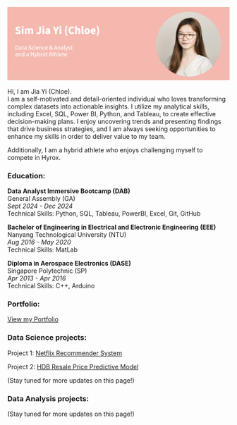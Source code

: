 ![introduction](/intro.png) 

Hi, I am Jia Yi (Chloe). <br>
I am a self-motivated and detail-oriented individual who loves transforming complex datasets into actionable insights. I utilize my analytical skills, including Excel, SQL, Power BI, Python, and Tableau, to create effective decision-making plans. I enjoy uncovering trends and presenting findings that drive business strategies, and I am always seeking opportunities to enhance my skills in order to deliver value to my team. <br>

Additionally, I am a hybrid athlete who enjoys challenging myself to compete in Hyrox.

### Education: 

**Data Analyst Immersive Bootcamp (DAB)** <br>
General Assembly (GA) <br>
*Sept 2024 - Dec 2024* <br>
Technical Skills: Python, SQL, Tableau, PowerBI, Excel, Git, GitHub <br>

**Bachelor of Engineering in Electrical and Electronic Engineering (EEE)** <br>
Nanyang Technological University (NTU) <br>
*Aug 2016 - May 2020* <br>
Technical Skills: MatLab <br>

**Diploma in Aerospace Electronics (DASE)** <br>
Singapore Polytechnic (SP) <br>
*Apr 2013 - Apr 2016* <br>
Technical Skills: C++, Arduino <br>


### Portfolio: 
<a href="https://ohaysjy.github.io/portfolio/" target="_blank">View my Portfolio</a><br>

### Data Science projects: 
Project 1: <a href="https://github.com/ohaysjy/netflixrec" target="_blank">Netflix Recommender System</a><br>

Project 2: <a href="https://github.com/ohaysjy/HDB-resale-price" target="_blank">HDB Resale Price Predictive Model</a><br>

(Stay tuned for more updates on this page!)

### Data Analysis projects:
(Stay tuned for more updates on this page!)
